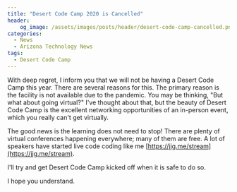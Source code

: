 ```yaml
---
title: "Desert Code Camp 2020 is Cancelled"
header:
    og_image: /assets/images/posts/header/desert-code-camp-cancelled.png
categories:
  - News
  - Arizona Technology News
tags:
  - Desert Code Camp
---
```

With deep regret, I inform you that we will not be having a Desert Code Camp this year.  There are several reasons for this.  The primary reason is the facility is not available due to the pandemic.  You may be thinking, "But what about going virtual?" I've thought about that, but the beauty of Desert Code Camp is the excellent networking opportunities of an in-person event, which you really can't get virtually.  

The good news is the learning does not need to stop! There are plenty of virtual conferences happening everywhere; many of them are free.  A lot of speakers have started live code coding like me [https://jjg.me/stream](https://jjg.me/stream).

I'll try and get Desert Code Camp kicked off when it is safe to do so.

I hope you understand.
